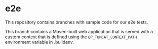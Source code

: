 # e2e

This repository contains branches with sample code for our e2e tests.

This branch contains a Maven-built web application that is served with a custom context that is defined using the `BP_TOMCAT_CONTEXT_PATH` environment variable in .buildenv.

